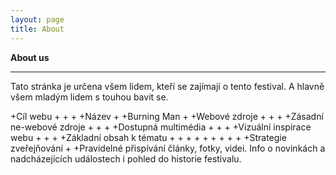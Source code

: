 ```yaml
---
layout: page
title: About
---
```


**About us**
_______________

Tato stránka je určena všem lidem, kteří se zajímají o tento festival. A hlavně všem mladým lidem s touhou bavit se.


+Cíl webu
+
+
+
+Název
+
+Burning Man
+
+Webové zdroje
+
+
+
+Zásadní ne-webové zdroje
+
+
+
+Dostupná multimédia
+
+
+
+Vizuální inspirace webu
+
+
+
+Základní obsah k tématu
+
+
+
+
+
+
+
+
+
+Strategie zveřejňování
+
+Pravidelné přispívání články, fotky, videi. Info o novinkách a nadcházejících událostech i  pohled do historie festivalu.
